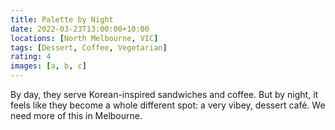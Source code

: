 ```yaml
---
title: Palette by Night
date: 2022-03-23T13:00:00+10:00
locations: [North Melbourne, VIC]
tags: [Dessert, Coffee, Vegetarian]
rating: 4
images: [a, b, c]
---
```


By day, they serve Korean-inspired sandwiches and coffee. But by night, it feels like they become a whole different spot: a very vibey, dessert café. We need more of this in Melbourne.